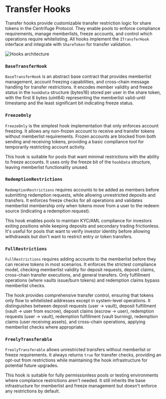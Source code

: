 # Transfer Hooks

Transfer hooks provide customizable transfer restriction logic for share tokens in the Centrifuge Protocol. They enable pools to enforce compliance requirements, manage memberlists, freeze accounts, and control which operations require whitelisting. All hooks implement the `ITransferHook` interface and integrate with `ShareToken` for transfer validation.

![Hooks architecture](http://www.plantuml.com/plantuml/proxy?cache=no&src=https://raw.githubusercontent.com/centrifuge/protocol/refs/heads/readme-updates/docs/architecture/hooks.puml)

### `BaseTransferHook`

`BaseTransferHook` is an abstract base contract that provides memberlist management, account freezing capabilities, and cross-chain message handling for transfer restrictions. It encodes member validity and freeze status in the `hookData` structure (bytes16) stored per user in the share token, with the first 8 bytes (uint64) representing the memberlist valid-until timestamp and the least significant bit indicating freeze status.

### `FreezeOnly`

`FreezeOnly` is the simplest hook implementation that only enforces account freezing. It allows any non-frozen account to receive and transfer tokens without memberlist requirements. Frozen accounts are blocked from both sending and receiving tokens, providing a basic compliance tool for temporarily restricting account activity.

This hook is suitable for pools that want minimal restrictions with the ability to freeze accounts. It uses only the freeze bit of the `hookData` structure, leaving memberlist functionality unused.

### `RedemptionRestrictions`

`RedemptionRestrictions` requires accounts to be added as members before submitting redemption requests, while allowing unrestricted deposits and transfers. It enforces freeze checks for all operations and validates memberlist membership only when tokens move from a user to the redeem source (indicating a redemption request).

This hook enables pools to maintain KYC/AML compliance for investors exiting positions while keeping deposits and secondary trading frictionless. It's useful for pools that want to verify investor identity before allowing withdrawals but don't want to restrict entry or token transfers.

### `FullRestrictions`

`FullRestrictions` requires adding accounts to the memberlist before they can receive tokens in most scenarios. It enforces the strictest compliance model, checking memberlist validity for deposit requests, deposit claims, cross-chain transfer executions, and general transfers. Only fulfillment operations (where vaults issue/burn tokens) and redemption claims bypass memberlist checks.

The hook provides comprehensive transfer control, ensuring that tokens only flow to whitelisted addresses except in system-level operations. It distinguishes between deposit requests (user → vault), deposit fulfillment (vault → user from escrow), deposit claims (escrow → user), redemption requests (user → vault), redemption fulfillment (vault burning), redemption claims (user receiving assets), and cross-chain operations, applying memberlist checks where appropriate.

### `FreelyTransferable`

`FreelyTransferable` allows unrestricted transfers without memberlist or freeze requirements. It always returns `true` for transfer checks, providing an opt-out from restrictions while maintaining the hook infrastructure for potential future upgrades.

This hook is suitable for fully permissionless pools or testing environments where compliance restrictions aren't needed. It still inherits the base infrastructure for memberlist and freeze management but doesn't enforce any restrictions by default.
